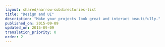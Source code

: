 ```yaml
---
layout: shared/narrow-subdirectories-list
title: "Design and UI"
description: "Make your projects look great and interact beautifully."
published_on: 2015-09-09
updated_on: 2015-09-09
translation_priority: 0
order: 2
---
```



